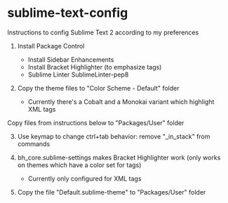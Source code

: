 sublime-text-config
===================

Instructions to config Sublime Text 2 according to my preferences

1. Install Package Control
	- Install Sidebar Enhancements
	- Install Bracket Highlighter (to emphasize tags)
	- Sublime Linter
		SublimeLinter-pep8

2. Copy the theme files to "Color Scheme - Default" folder
	- Currently there's a Cobalt and a Monokai variant which highlight XML tags

Copy files from instructions below to "Packages/User" folder 

3. Use keymap to change ctrl+tab behavior: remove "_in_stack" from commands
4. bh_core.sublime-settings makes Bracket Highlighter work (only works on themes which have a color set for tags)
	- Currently only configured for XML tags

5. Copy the file "Default.sublime-theme" to "Packages/User" folder